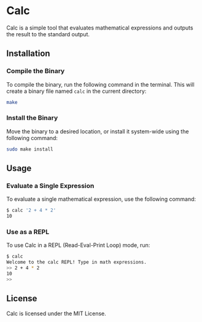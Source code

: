 # Calc

Calc is a simple tool that evaluates mathematical expressions and outputs the result to the standard output.

## Installation

### Compile the Binary
To compile the binary, run the following command in the terminal. This will create a binary file named `calc` in the current directory:

```sh
make
```

### Install the Binary
Move the binary to a desired location, or install it system-wide using the following command:

```sh
sudo make install
```

## Usage

### Evaluate a Single Expression
To evaluate a single mathematical expression, use the following command:

```sh
$ calc '2 + 4 * 2'
10
```

### Use as a REPL
To use Calc in a REPL (Read-Eval-Print Loop) mode, run:

```sh
$ calc
Welcome to the calc REPL! Type in math expressions.
>> 2 + 4 * 2
10
>>
```

## License

Calc is licensed under the MIT License.

